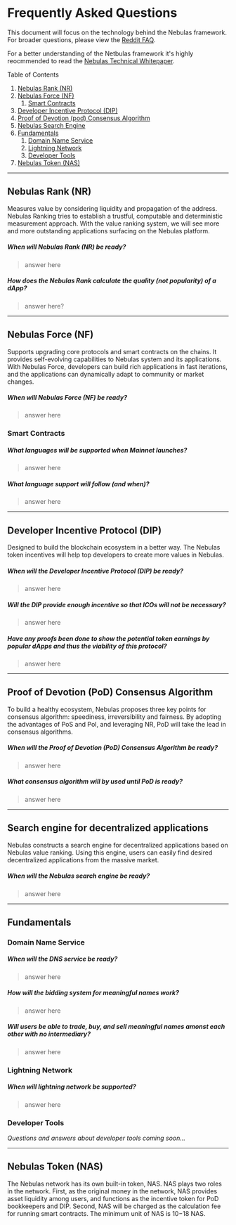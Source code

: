 # Frequently Asked Questions

This document will focus on the technology behind the Nebulas framework. For broader questions, please view the [Reddit FAQ](https://www.reddit.com/r/nebulas/comments/7nt5y0/frequently_asked_questionsfaq/).

For a better understanding of the Netbulas framework it's highly reocmmended to read the [Nebulas Technical Whitepaper](https://nebulas.io/docs/NebulasTechnicalWhitepaper.pdf).

Table of Contents

1. [Nebulas Rank (NR)](#nebulas-rank-nr)
2. [Nebulas Force (NF)](#nebulas-force-nf)
   1. [Smart Contracts](#smart-contracts)
3. [Developer Incentive Protocol (DIP)](#developer-incentive-protocol-dip)
4. [Proof of Devotion (pod) Consensus Algorithm](#proof-of-devotion-pod-consensus-algorithm)
5. [Nebulas Search Engine](#nebulas-search-engine)
6. [Fundamentals](#fundamentals)
   1. [Domain Name Service](#domain-name-service)
   2. [Lightning Network](#lightning-network)
   3. [Developer Tools](#developer-tools)
7. [Nebulas Token (NAS)](#nebulas-token-nas)

---

## Nebulas Rank (NR)

Measures value by considering liquidity and propagation of the
address. Nebulas Ranking tries to establish a trustful, computable and deterministic measurement
approach. With the value ranking system, we will see more and more outstanding applications 
surfacing on the Nebulas platform.

##### When will Nebulas Rank (NR) be ready?
> answer here

##### How does the Nebulas Rank calculate the quality (not popularity) of a dApp?
> answer here?

--- 

## Nebulas Force (NF)

Supports upgrading core protocols and smart contracts on the
chains. It provides self-evolving capabilities to Nebulas system and its applications. With Nebulas
Force, developers can build rich applications in fast iterations, and the applications can dynamically
adapt to community or market changes.

##### When will Nebulas Force (NF) be ready?
> answer here

### Smart Contracts

##### What languages will be supported when Mainnet launches?
> answer here 

##### What language support will follow (and when)?
> answer here

--- 

## Developer Incentive Protocol (DIP)

Designed to build the blockchain ecosystem in a better way. The Nebulas token incentives will help top developers to create more values in Nebulas.

##### When will the Developer Incentive Protocol (DIP) be ready?
> answer here

##### Will the DIP provide enough incentive so that ICOs will not be necessary? 
> answer here

##### Have any proofs been done to show the potential token earnings by popular dApps and thus the viability of this protocol?
> answer here

--- 

## Proof of Devotion (PoD) Consensus Algorithm

To build a healthy ecosystem, Nebulas proposes
three key points for consensus algorithm: speediness, irreversibility and fairness. By adopting the
advantages of PoS and PoI, and leveraging NR, PoD will take the lead in consensus algorithms.

##### When will the Proof of Devotion (PoD) Consensus Algorithm be ready?
> answer here

##### What consensus algorithm will by used until PoD is ready?
> answer here

--- 

## Search engine for decentralized applications

Nebulas constructs a search engine for decentralized
applications based on Nebulas value ranking. Using this engine, users can easily find desired
decentralized applications from the massive market.

##### When will the Nebulas search engine be ready?
> answer here

--- 

## Fundamentals

### Domain Name Service

##### When will the DNS service be ready?
> answer here

##### How will the bidding system for _meaningful names_ work? 
> answer here

##### Will users be able to trade, buy, and sell meaningful names amonst each other with no intermediary? 
> answer here 

### Lightning Network

##### When will lightning network be supported?
> answer here


### Developer Tools

_Questions and answers about developer tools coming soon..._

--- 

## Nebulas Token (NAS)

The Nebulas network has its own built-in token, NAS. NAS plays two roles in the network. First, as the
original money in the network, NAS provides asset liquidity among users, and functions as the incentive
token for PoD bookkeepers and DIP. Second, NAS will be charged as the calculation fee for running
smart contracts. The minimum unit of NAS is 10−18 NAS.
